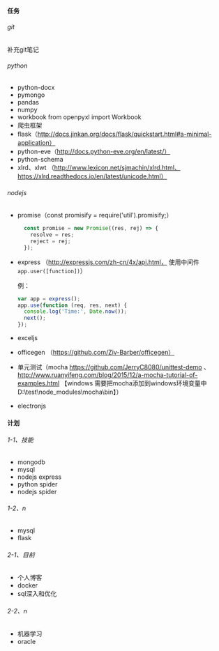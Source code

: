 #### 任务

###### git

补充git笔记

###### python

- python-docx
- pymongo
- pandas
- numpy
- workbook   from openpyxl import Workbook
- 爬虫框架
- flask（http://docs.jinkan.org/docs/flask/quickstart.html#a-minimal-application）
- python-eve（http://docs.python-eve.org/en/latest/）
- python-schema
- xlrd、xlwt （http://www.lexicon.net/sjmachin/xlrd.html、https://xlrd.readthedocs.io/en/latest/unicode.html）

###### nodejs

- promise（const promisify = require('util').promisify;）

  ```JavaScript
    const promise = new Promise((res, rej) => {
      resolve = res;
      reject = rej;
    });
  ```

- express （http://expressjs.com/zh-cn/4x/api.html， 使用中间件`app.user([function])`）

  例：

  ```JavaScript
  var app = express();
  app.use(function (req, res, next) {
    console.log('Time:', Date.now());
    next();
  });
  ```

- exceljs

- officegen （https://github.com/Ziv-Barber/officegen）

- 单元测试（mocha  https://github.com/JerryC8080/unittest-demo 、http://www.ruanyifeng.com/blog/2015/12/a-mocha-tutorial-of-examples.html 【windows 需要把mocha添加到windows环境变量中D:\test\node_modules\mocha\bin】）

- electronjs

#### 计划

###### 1-1、技能

- mongodb
- mysql
- nodejs  express
- python spider
- nodejs  spider

###### 1-2、n

- mysql
- flask

###### 2-1、目前

- 个人博客
- docker
- sql深入和优化

###### 2-2、n

- 机器学习
- oracle



